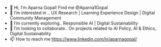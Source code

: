 - 👋 Hi, I’m Aparna Gopal! Find me @Aparna1Gopal
- 👀 I’m interested in .. UX Research | Learning Experience Design | Digital Community Management
- 🌱 I’m currently exploring.. Responsible AI | Digital Sustainability
- 💞️ I’m looking to collaborate.. On projects related to AI Policy, AI & Ethics, Digital Sustainability
- 📫 How to reach me https://www.linkedin.com/in/aparnagopal/

<!---
Aparna1Gopal/Aparna1Gopal is a ✨ special ✨ repository because its `README.md` (this file) appears on your GitHub profile.
You can click the Preview link to take a look at your changes.
--->
